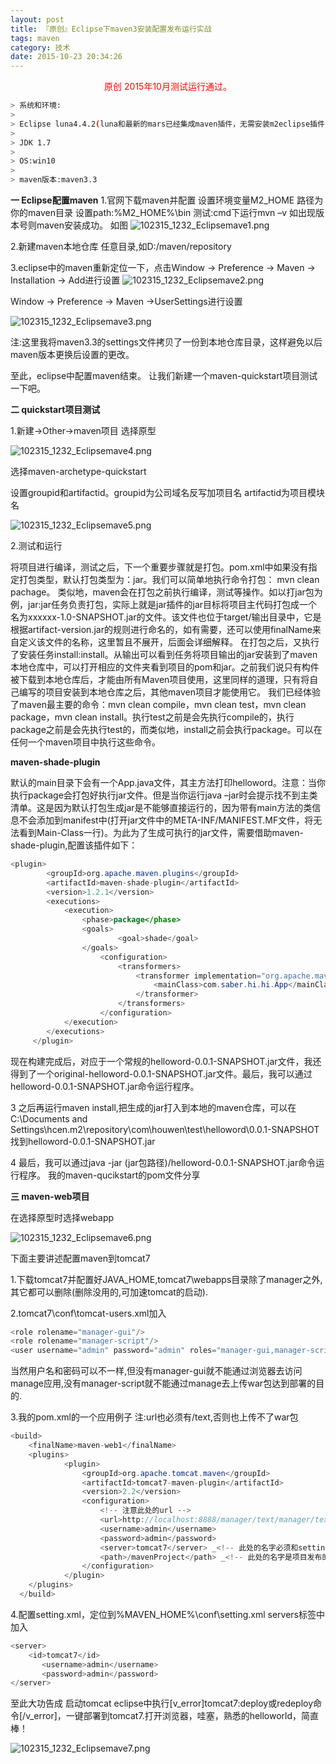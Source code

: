 ```yaml
---
layout: post
title: 『原创』Eclipse下maven3安装配置发布运行实战
tags: maven
category: 技术 
date: 2015-10-23 20:34:26
---
```


<center><font color="red">原创 2015年10月测试运行通过。</font></center>

```bash
> 系统和环境:
> 
> Eclipse luna4.4.2(luna和最新的mars已经集成maven插件，无需安装m2eclipse插件)
> 
> JDK 1.7
> 
> OS:win10
> 
> maven版本:maven3.3
```

**一 Eclipse配置maven**
1.官网下载maven并配置
设置环境变量M2_HOME 路径为你的maven目录
设置path:%M2_HOME%\bin
测试:cmd下运行mvn –v 如出现版本号则maven安装成功。
如图
![102315_1232_Eclipsemave1.png](http://112.74.15.218/wp-content/uploads/2015/10/102315_1232_Eclipsemave1.png)

2.新建maven本地仓库
任意目录,如D:/maven/repository

3.eclipse中的maven重新定位一下，点击Window -> Preference -> Maven -> Installation -> Add进行设置
![102315_1232_Eclipsemave2.png](http://112.74.15.218/wp-content/uploads/2015/10/102315_1232_Eclipsemave2.png)

Window -> Preference -> Maven ->UserSettings进行设置

![102315_1232_Eclipsemave3.png](http://112.74.15.218/wp-content/uploads/2015/10/102315_1232_Eclipsemave3.png)

注:这里我将maven3.3的settings文件拷贝了一份到本地仓库目录，这样避免以后maven版本更换后设置的更改。

至此，eclipse中配置maven结束。
让我们新建一个maven-quickstart项目测试一下吧。

**二 quickstart项目测试**

1.新建->Other->maven项目
选择原型

![102315_1232_Eclipsemave4.png](http://112.74.15.218/wp-content/uploads/2015/10/102315_1232_Eclipsemave4.png)

选择maven-archetype-quickstart

设置groupid和artifactid。groupid为公司域名反写加项目名
artifactid为项目模块名

![102315_1232_Eclipsemave5.png](http://112.74.15.218/wp-content/uploads/2015/10/102315_1232_Eclipsemave5.png)

2.测试和运行

将项目进行编译，测试之后，下一个重要步骤就是打包。pom.xml中如果没有指定打包类型，默认打包类型为：jar。我们可以简单地执行命令打包： mvn clean pachage。
类似地，maven会在打包之前执行编译，测试等操作。如以打jar包为例，jar:jar任务负责打包，实际上就是jar插件的jar目标将项目主代码打包成一个名为xxxxxx-1.0-SNAPSHOT.jar的文件。该文件也位于target/输出目录中，它是根据artifact-version.jar的规则进行命名的，如有需要，还可以使用finalName来自定义该文件的名称，这里暂且不展开，后面会详细解释。
在打包之后，又执行了安装任务install:install。从输出可以看到任务将项目输出的jar安装到了maven本地仓库中，可以打开相应的文件夹看到项目的pom和jar。之前我们说只有构件被下载到本地仓库后，才能由所有Maven项目使用，这里同样的道理，只有将自己编写的项目安装到本地仓库之后，其他maven项目才能使用它。
我们已经体验了maven最主要的命令：mvn clean compile，mvn clean test，mvn clean package，mvn clean install。执行test之前是会先执行compile的，执行package之前是会先执行test的，而类似地，install之前会执行package。可以在任何一个maven项目中执行这些命令。

**maven-shade-plugin**

默认的main目录下会有一个App.java文件，其主方法打印helloword。注意：当你执行package会打包好执行jar文件。但是当你运行java –jar时会提示找不到主类清单。这是因为默认打包生成jar是不能够直接运行的，因为带有main方法的类信息不会添加到manifest中(打开jar文件中的META-INF/MANIFEST.MF文件，将无法看到Main-Class一行)。为此为了生成可执行的jar文件，需要借助maven-shade-plugin,配置该插件如下：

```java
<plugin>
        <groupId>org.apache.maven.plugins</groupId>
        <artifactId>maven-shade-plugin</artifactId>
        <version>1.2.1</version>
        <executions>
            <execution>
                <phase>package</phase>
                <goals>
                        <goal>shade</goal>
                </goals>
                    <configuration>
                        <transformers>
                            <transformer implementation="org.apache.maven.plugins.shade.resource.ManifestResourceTransformer">
                                <mainClass>com.saber.hi.hi.App</mainClass>
                            </transformer>
                        </transformers>
                    </configuration>
            </execution>
        </executions>
     </plugin>
```

现在构建完成后，对应于一个常规的helloword-0.0.1-SNAPSHOT.jar文件，我还得到了一个original-helloword-0.0.1-SNAPSHOT.jar文件。最后，我可以通过helloword-0.0.1-SNAPSHOT.jar命令运行程序。

3 之后再运行maven install,把生成的jar打入到本地的maven仓库，可以在C:\Documents and Settings\hcen\.m2\repository\com\houwen\test\helloword\0.0.1-SNAPSHOT
找到helloword-0.0.1-SNAPSHOT.jar

4 最后，我可以通过java -jar  (jar包路径)/helloword-0.0.1-SNAPSHOT.jar命令运行程序。
我的maven-qucikstart的pom文件分享

**三 maven-web项目**

在选择原型时选择webapp

![102315_1232_Eclipsemave6.png](http://112.74.15.218/wp-content/uploads/2015/10/102315_1232_Eclipsemave6.png)

下面主要讲述配置maven到tomcat7

1.下载tomcat7并配置好JAVA_HOME,tomcat7\webapps目录除了manager之外,其它都可以删除(删除没用的,可加速tomcat的启动).

2.tomcat7\conf\tomcat-users.xml加入

```java
<role rolename="manager-gui"/>
<role rolename="manager-script"/>
<user username="admin" password="admin" roles="manager-gui,manager-script"/>
```

当然用户名和密码可以不一样,但没有manager-gui就不能通过浏览器去访问manage应用,没有manager-script就不能通过manage去上传war包达到部署的目的.

3.我的pom.xml的一个应用例子 注:url也必须有/text,否则也上传不了war包

```java
<build>
    <finalName>maven-web1</finalName>
    <plugins>
			<plugin>
				<groupId>org.apache.tomcat.maven</groupId>
				<artifactId>tomcat7-maven-plugin</artifactId>
				<version>2.2</version>
				<configuration>
					<!-- 注意此处的url -->
        			<url>http://localhost:8888/manager/text/manager/text</url>
        			<username>admin</username>  
					<password>admin</password> 
        			<server>tomcat7</server> _<!-- 此处的名字必须和setting.xml中配置的ID一致-->_
        			<path>/mavenProject</path> _<!-- 此处的名字是项目发布的工程名-->_
				</configuration>
			</plugin>
	</plugins>
  </build>
```

4.配置setting.xml，定位到%MAVEN_HOME%\conf\setting.xml
servers标签中加入

```java
<server>  
  	<id>tomcat7</id>  
       <username>admin</username>  
       <password>admin</password>  
</server>
```  

至此大功告成 启动tomcat eclipse中执行[v_error]tomcat7:deploy或redeploy命令[/v_error]，一键部署到tomcat7.打开浏览器，哇塞，熟悉的helloworld，简直棒！

![102315_1232_Eclipsemave7.png](http://112.74.15.218/wp-content/uploads/2015/10/102315_1232_Eclipsemave7.png)